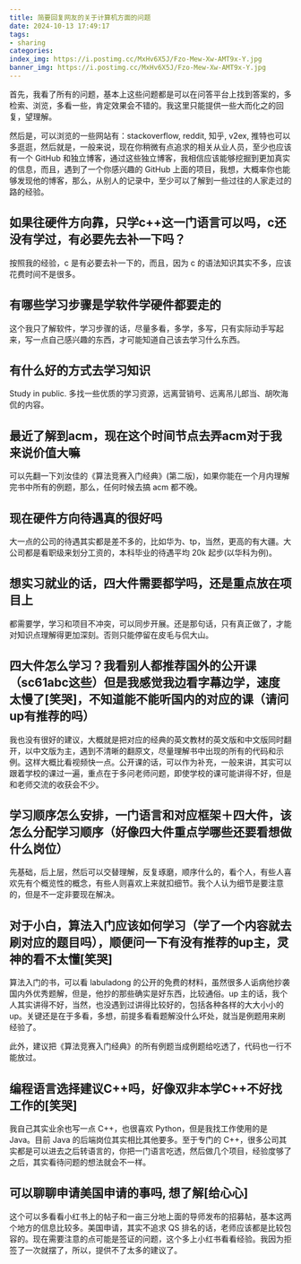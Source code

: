 ```yaml
---
title: 简要回复网友的关于计算机方面的问题
date: 2024-10-13 17:49:17
tags:
- sharing
categories:
index_img: https://i.postimg.cc/MxHv6X5J/Fzo-Mew-Xw-AMT9x-Y.jpg
banner_img: https://i.postimg.cc/MxHv6X5J/Fzo-Mew-Xw-AMT9x-Y.jpg
---
```


首先，我看了所有的问题，基本上这些问题都是可以在问答平台上找到答案的，多检索、浏览，多看一些，肯定效果会不错的。我这里只能提供一些大而化之的回复，望理解。

然后是，可以浏览的一些网站有：stackoverflow, reddit, 知乎, v2ex, 推特也可以多逛逛，然后就是，一般来说，现在你稍微有点追求的相关从业人员，至少也应该有一个 GitHub 和独立博客，通过这些独立博客，我相信应该能够挖掘到更加真实的信息，而且，遇到了一个你感兴趣的 GitHub 上面的项目，我想，大概率你也能够发现他的博客，那么，从别人的记录中，至少可以了解到一些过往的人家走过的路的经验。

## 如果往硬件方向靠，只学c++这一门语言可以吗，c还没有学过，有必要先去补一下吗？

按照我的经验，c 是有必要去补一下的，而且，因为 c 的语法知识其实不多，应该花费时间不是很多。

## 有哪些学习步骤是学软件学硬件都要走的

这个我只了解软件，学习步骤的话，尽量多看，多学，多写，只有实际动手写起来，写一点自己感兴趣的东西，才可能知道自己该去学习什么东西。

## 有什么好的方式去学习知识

Study in public. 多找一些优质的学习资源，远离营销号、远离吊儿郎当、胡吹海侃的内容。

## 最近了解到acm，现在这个时间节点去弄acm对于我来说价值大嘛

可以先翻一下刘汝佳的《算法竞赛入门经典》(第二版)，如果你能在一个月内理解完书中所有的例题，那么，任何时候去搞 acm 都不晚。

## 现在硬件方向待遇真的很好吗

大一点的公司的待遇其实都是差不多的，比如华为、tp，当然，更高的有大疆。大公司都是看职级来划分工资的，本科毕业的待遇平均 20k 起步(以华科为例)。

## 想实习就业的话，四大件需要都学吗，还是重点放在项目上

都需要学，学习和项目不冲突，可以同步开展。还是那句话，只有真正做了，才能对知识点理解得更加深刻。否则只能停留在皮毛与侃大山。

## 四大件怎么学习？我看别人都推荐国外的公开课（sc61abc这些）但是我感觉我边看字幕边学，速度太慢了[笑哭]，不知道能不能听国内的对应的课（请问up有推荐的吗）

我也没有很好的建议，大概就是把对应的经典的英文教材的英文版和中文版同时翻开，以中文版为主，遇到不清晰的翻原文，尽量理解书中出现的所有的代码和示例。这样大概比看视频快一点。公开课的话，可以作为补充，一般来讲，其实可以跟着学校的课过一遍，重点在于多问老师问题，即使学校的课可能讲得不好，但是和老师交流的收获会不少。

## 学习顺序怎么安排，一门语言和对应框架＋四大件，该怎么分配学习顺序（好像四大件重点学哪些还要看想做什么岗位）

先基础，后上层，然后可以交替理解，反复琢磨，顺序什么的，看个人，有些人喜欢先有个概览性的概念，有些人则喜欢上来就扣细节。我个人认为细节是要注意的，但是不一定非要现在解决。

## 对于小白，算法入门应该如何学习（学了一个内容就去刷对应的题目吗），顺便问一下有没有推荐的up主，灵神的看不太懂[笑哭]

算法入门的书，可以看 labuladong 的公开的免费的材料，虽然很多人诟病他抄袭国内外优秀题解，但是，他抄的那些确实是好东西，比较通俗。up 主的话，我个人其实讲得不好，当然，也没遇到过讲得比较好的，包括各种各样的大大小小的 up。关键还是在于多看，多想，前提多看看题解没什么坏处，就当是例题用来刷经验了。

此外，建议把《算法竞赛入门经典》的所有例题当成例题给吃透了，代码也一行不能放过。

## 编程语言选择建议C++吗，好像双非本学C++不好找工作的[笑哭]

我自己其实业余也写一点 C++，也很喜欢 Python，但是我找工作使用的是 Java。目前 Java 的后端岗位其实相比其他要多。至于专门的 C++，很多公司其实都是可以进去之后转语言的，你把一门语言吃透，然后做几个项目，经验度够了之后，其实看待问题的想法就会不一样。

## 可以聊聊申请美国申请的事吗, 想了解[给心心]

这个可以多看看小红书上的帖子和一亩三分地上面的导师发布的招募帖，基本这两个地方的信息比较多。美国申请，其实不追求 QS 排名的话，老师应该都是比较包容的。现在需要注意的点可能是签证的问题，这个多上小红书看看经验。我因为拒签了一次就摆了，所以，提供不了太多的建议了。


